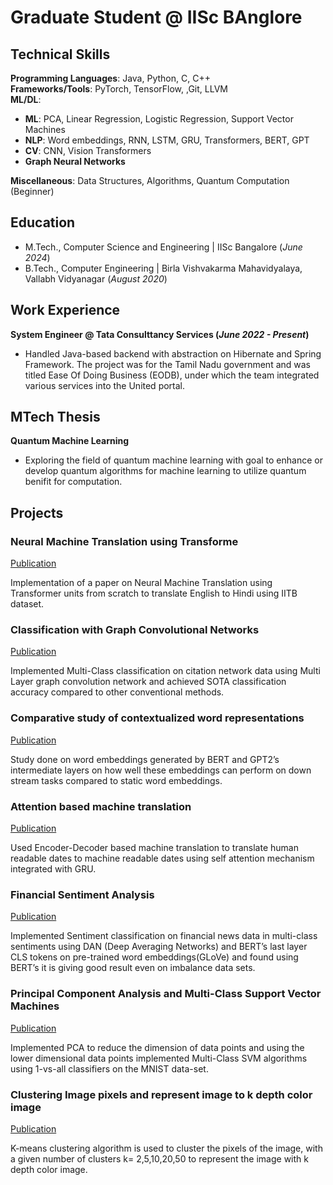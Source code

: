 # Graduate Student @ IISc BAnglore

## Technical Skills

**Programming Languages**: Java, Python, C, C++ \
**Frameworks/Tools**: PyTorch, TensorFlow, ,Git, LLVM \
**ML/DL**:
- **ML**: PCA, Linear Regression, Logistic Regression, Support Vector Machines
- **NLP**: Word embeddings, RNN, LSTM, GRU, Transformers, BERT, GPT
- **CV**: CNN, Vision Transformers
- **Graph Neural Networks** 
  
**Miscellaneous**: Data Structures, Algorithms, Quantum Computation (Beginner)


## Education
- M.Tech., Computer Science and Engineering | IISc Bangalore (_June 2024_) 			        		
- B.Tech., Computer Engineering | Birla Vishvakarma Mahavidyalaya, Vallabh Vidyanagar (_August 2020_)

## Work Experience
**System Engineer @ Tata Consulttancy Services (_June 2022 - Present_)**
- Handled Java-based backend with abstraction on Hibernate and Spring Framework. The project was for the Tamil
Nadu government and was titled Ease Of Doing Business (EODB), under which the team integrated various services
into the United portal.

## MTech Thesis
**Quantum Machine Learning**
- Exploring the field of quantum machine learning with goal to enhance or develop quantum algorithms for
machine learning to utilize quantum benifit for computation.

## Projects
### Neural Machine Translation using Transforme
[Publication]([https://www.mdpi.com/1424-8220/22/8/3048](https://arxiv.org/abs/1706.03762))

Implementation of a paper on Neural Machine Translation using Transformer units from scratch to translate English to
Hindi using IITB dataset.

### Classification with Graph Convolutional Networks
[Publication]([https://www.mdpi.com/1424-8220/22/11/4240](https://arxiv.org/abs/1609.02907))

Implemented Multi-Class classification on citation network data using Multi Layer graph convolution network and
achieved SOTA classification accuracy compared to other conventional methods.

### Comparative study of contextualized word representations
[Publication]([https://www.mdpi.com/1424-8220/22/11/4240](https://arxiv.org/abs/1609.02907))

Study done on word embeddings generated by BERT and GPT2’s intermediate layers on how well these embeddings
can perform on down stream tasks compared to static word embeddings.

### Attention based machine translation
[Publication]([https://www.mdpi.com/1424-8220/22/11/4240](https://arxiv.org/abs/1609.02907))

Used Encoder-Decoder based machine translation to translate human readable dates to machine readable dates using
self attention mechanism integrated with GRU.

### Financial Sentiment Analysis
[Publication]([https://www.mdpi.com/1424-8220/22/11/4240](https://arxiv.org/abs/1609.02907))

Implemented Sentiment classification on financial news data in multi-class sentiments using DAN (Deep Averaging
Networks) and BERT’s last layer CLS tokens on pre-trained word embeddings(GLoVe) and found using BERT’s it is
giving good result even on imbalance data sets.

### Principal Component Analysis and Multi-Class Support Vector Machines
[Publication]([https://www.mdpi.com/1424-8220/22/11/4240](https://arxiv.org/abs/1609.02907))

Implemented PCA to reduce the dimension of data points and using the lower dimensional data points implemented
Multi-Class SVM algorithms using 1-vs-all classifiers on the MNIST data-set.

### Clustering Image pixels and represent image to k depth color image
[Publication]([https://www.mdpi.com/1424-8220/22/11/4240](https://arxiv.org/abs/1609.02907))

K-means clustering algorithm is used to cluster the pixels of the image, with a given number of clusters k= 2,5,10,20,50
to represent the image with k depth color image.

